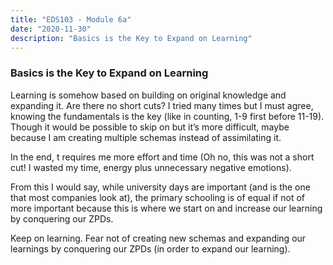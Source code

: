 ```yaml
---
title: "EDS103 - Module 6a"
date: "2020-11-30"
description: "Basics is the Key to Expand on Learning"
---
```


### Basics is the Key to Expand on Learning

Learning is somehow based on building on original knowledge and expanding it. Are there no short cuts? I tried many times but I must agree, knowing the fundamentals is the key (like in counting, 1-9 first before 11-19). Though it would be possible to skip on but it’s more difficult, maybe because I am creating multiple schemas instead of assimilating it. 

In the end, t requires me more effort and time (Oh no, this was not a short cut! I wasted my time, energy plus unnecessary negative emotions).

From this I would say, while university days are important (and is the one that most companies look at), the primary schooling is of equal if not of more important because this is where we start on and increase our learning by conquering our ZPDs.

Keep on learning. Fear not of creating new schemas and expanding our learnings by conquering our ZPDs (in order to expand our learning).

